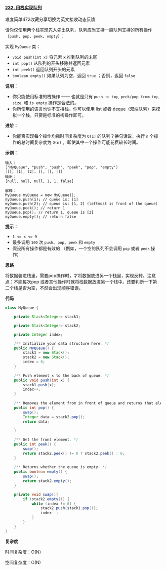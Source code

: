 #### [232. 用栈实现队列](https://leetcode-cn.com/problems/implement-queue-using-stacks/)

难度简单472收藏分享切换为英文接收动态反馈

请你仅使用两个栈实现先入先出队列。队列应当支持一般队列支持的所有操作（`push`、`pop`、`peek`、`empty`）：

实现 `MyQueue` 类：

- `void push(int x)` 将元素 x 推到队列的末尾
- `int pop()` 从队列的开头移除并返回元素
- `int peek()` 返回队列开头的元素
- `boolean empty()` 如果队列为空，返回 `true` ；否则，返回 `false`

 

**说明：**

- 你只能使用标准的栈操作 —— 也就是只有 `push to top`, `peek/pop from top`, `size`, 和 `is empty` 操作是合法的。
- 你所使用的语言也许不支持栈。你可以使用 list 或者 deque（双端队列）来模拟一个栈，只要是标准的栈操作即可。

 

**进阶：**

- 你能否实现每个操作均摊时间复杂度为 `O(1)` 的队列？换句话说，执行 `n` 个操作的总时间复杂度为 `O(n)` ，即使其中一个操作可能花费较长时间。

 

**示例：**

```
输入：
["MyQueue", "push", "push", "peek", "pop", "empty"]
[[], [1], [2], [], [], []]
输出：
[null, null, null, 1, 1, false]

解释：
MyQueue myQueue = new MyQueue();
myQueue.push(1); // queue is: [1]
myQueue.push(2); // queue is: [1, 2] (leftmost is front of the queue)
myQueue.peek(); // return 1
myQueue.pop(); // return 1, queue is [2]
myQueue.empty(); // return false
```



 

**提示：**

- `1 <= x <= 9`
- 最多调用 `100` 次 `push`、`pop`、`peek` 和 `empty`
- 假设所有操作都是有效的 （例如，一个空的队列不会调用 `pop` 或者 `peek` 操作）

**思路**

将数据装进栈里，需要pop操作时，才将数据放进另一个栈里，实现反转。注意点：不能每次pop 或者其他操作时就将栈数据放进另一个栈中。还要判断一下第二个栈是否为空，不然会出现顺序错误。

**代码**

```java
class MyQueue {

    private Stack<Integer> stack1;

    private Stack<Integer> stack2;

    private Integer index;

    /** Initialize your data structure here. */
    public MyQueue() {
        stack1 = new Stack();
        stack2 = new Stack();
        index = 0;
    }
    
    /** Push element x to the back of queue. */
    public void push(int x) {
        stack1.push(x);
        index++;
    }
    
    /** Removes the element from in front of queue and returns that element. */
    public int pop() {
        swap();
        Integer data = stack2.pop();
        return data;

    }
    
    /** Get the front element. */
    public int peek() {
        swap();
        return stack2.peek() != 0 ? stack2.peek() : 0;
    }
    
    /** Returns whether the queue is empty. */
    public boolean empty() {
        swap();
        return stack2.empty();
    }

    private void swap(){
        if (stack2.empty()) {
            while (index != 0) {
                stack2.push(stack1.pop());
                index--;
            }
        }
    }
}
```

**复杂度**

时间复杂度：O(N）

空间复杂度：O(N)